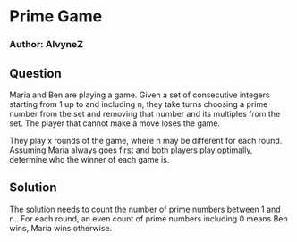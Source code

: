 # Prime Game
### Author: AlvyneZ

## Question
Maria and Ben are playing a game. Given a set of consecutive integers starting from 1
 up to and including n, they take turns choosing a prime number from the set and removing
 that number and its multiples from the set. The player that cannot make a move loses
 the game.

They play x rounds of the game, where n may be different for each round. Assuming Maria
 always goes first and both players play optimally, determine who the winner of each game
 is.

## Solution
The solution needs to count the number of prime numbers between 1 and n..
 For each round, an even count of prime numbers including 0 means Ben wins, Maria wins
 otherwise.
